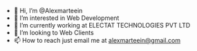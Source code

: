 - 👋 Hi, I’m @Alexmarteein
- 👀 I’m interested in Web Development
- 🌱 I’m currently working at ELECTAT TECHNOLOGIES PVT LTD 
- 💞️ I’m looking to Web Clients
- 📫 How to reach  just email me at alexmarteein@gmail.com

<!---
Alexmarteein/Alexmarteein is a ✨ special ✨ repository because its `README.md` (this file) appears on your GitHub profile.
You can click the Preview link to take a look at your changes.
--->
